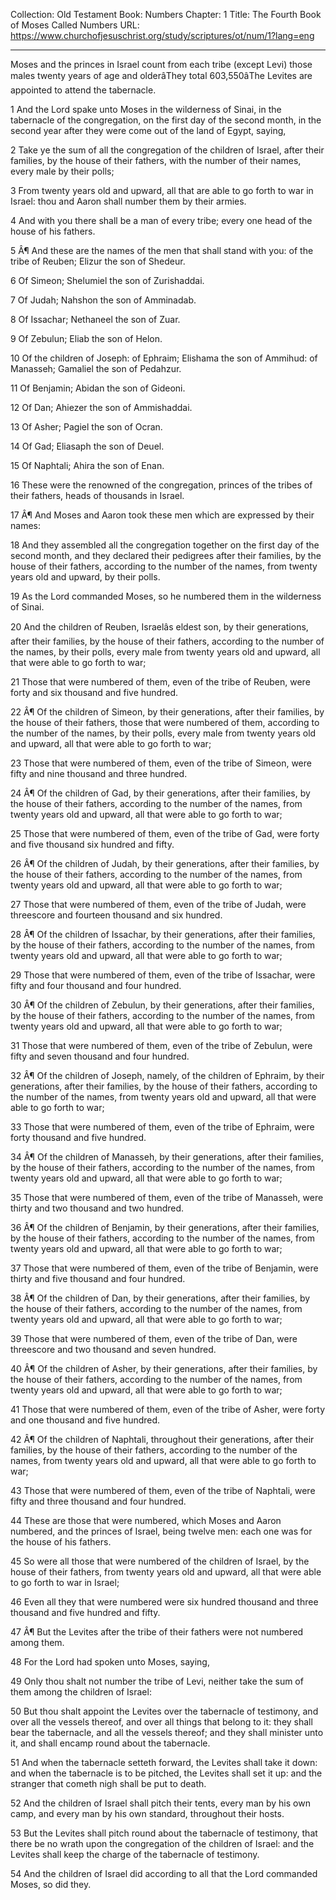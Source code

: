 Collection: Old Testament
Book: Numbers
Chapter: 1
Title: The Fourth Book of Moses Called Numbers
URL: https://www.churchofjesuschrist.org/study/scriptures/ot/num/1?lang=eng

---

Moses and the princes in Israel count from each tribe (except Levi) those males twenty years of age and olderâThey total 603,550âThe Levites are appointed to attend the tabernacle.

1 And the Lord spake unto Moses in the wilderness of Sinai, in the tabernacle of the congregation, on the first day of the second month, in the second year after they were come out of the land of Egypt, saying,

2 Take ye the sum of all the congregation of the children of Israel, after their families, by the house of their fathers, with the number of their names, every male by their polls;

3 From twenty years old and upward, all that are able to go forth to war in Israel: thou and Aaron shall number them by their armies.

4 And with you there shall be a man of every tribe; every one head of the house of his fathers.

5 Â¶ And these are the names of the men that shall stand with you: of the tribe of Reuben; Elizur the son of Shedeur.

6 Of Simeon; Shelumiel the son of Zurishaddai.

7 Of Judah; Nahshon the son of Amminadab.

8 Of Issachar; Nethaneel the son of Zuar.

9 Of Zebulun; Eliab the son of Helon.

10 Of the children of Joseph: of Ephraim; Elishama the son of Ammihud: of Manasseh; Gamaliel the son of Pedahzur.

11 Of Benjamin; Abidan the son of Gideoni.

12 Of Dan; Ahiezer the son of Ammishaddai.

13 Of Asher; Pagiel the son of Ocran.

14 Of Gad; Eliasaph the son of Deuel.

15 Of Naphtali; Ahira the son of Enan.

16 These were the renowned of the congregation, princes of the tribes of their fathers, heads of thousands in Israel.

17 Â¶ And Moses and Aaron took these men which are expressed by their names:

18 And they assembled all the congregation together on the first day of the second month, and they declared their pedigrees after their families, by the house of their fathers, according to the number of the names, from twenty years old and upward, by their polls.

19 As the Lord commanded Moses, so he numbered them in the wilderness of Sinai.

20 And the children of Reuben, Israelâs eldest son, by their generations, after their families, by the house of their fathers, according to the number of the names, by their polls, every male from twenty years old and upward, all that were able to go forth to war;

21 Those that were numbered of them, even of the tribe of Reuben, were forty and six thousand and five hundred.

22 Â¶ Of the children of Simeon, by their generations, after their families, by the house of their fathers, those that were numbered of them, according to the number of the names, by their polls, every male from twenty years old and upward, all that were able to go forth to war;

23 Those that were numbered of them, even of the tribe of Simeon, were fifty and nine thousand and three hundred.

24 Â¶ Of the children of Gad, by their generations, after their families, by the house of their fathers, according to the number of the names, from twenty years old and upward, all that were able to go forth to war;

25 Those that were numbered of them, even of the tribe of Gad, were forty and five thousand six hundred and fifty.

26 Â¶ Of the children of Judah, by their generations, after their families, by the house of their fathers, according to the number of the names, from twenty years old and upward, all that were able to go forth to war;

27 Those that were numbered of them, even of the tribe of Judah, were threescore and fourteen thousand and six hundred.

28 Â¶ Of the children of Issachar, by their generations, after their families, by the house of their fathers, according to the number of the names, from twenty years old and upward, all that were able to go forth to war;

29 Those that were numbered of them, even of the tribe of Issachar, were fifty and four thousand and four hundred.

30 Â¶ Of the children of Zebulun, by their generations, after their families, by the house of their fathers, according to the number of the names, from twenty years old and upward, all that were able to go forth to war;

31 Those that were numbered of them, even of the tribe of Zebulun, were fifty and seven thousand and four hundred.

32 Â¶ Of the children of Joseph, namely, of the children of Ephraim, by their generations, after their families, by the house of their fathers, according to the number of the names, from twenty years old and upward, all that were able to go forth to war;

33 Those that were numbered of them, even of the tribe of Ephraim, were forty thousand and five hundred.

34 Â¶ Of the children of Manasseh, by their generations, after their families, by the house of their fathers, according to the number of the names, from twenty years old and upward, all that were able to go forth to war;

35 Those that were numbered of them, even of the tribe of Manasseh, were thirty and two thousand and two hundred.

36 Â¶ Of the children of Benjamin, by their generations, after their families, by the house of their fathers, according to the number of the names, from twenty years old and upward, all that were able to go forth to war;

37 Those that were numbered of them, even of the tribe of Benjamin, were thirty and five thousand and four hundred.

38 Â¶ Of the children of Dan, by their generations, after their families, by the house of their fathers, according to the number of the names, from twenty years old and upward, all that were able to go forth to war;

39 Those that were numbered of them, even of the tribe of Dan, were threescore and two thousand and seven hundred.

40 Â¶ Of the children of Asher, by their generations, after their families, by the house of their fathers, according to the number of the names, from twenty years old and upward, all that were able to go forth to war;

41 Those that were numbered of them, even of the tribe of Asher, were forty and one thousand and five hundred.

42 Â¶ Of the children of Naphtali, throughout their generations, after their families, by the house of their fathers, according to the number of the names, from twenty years old and upward, all that were able to go forth to war;

43 Those that were numbered of them, even of the tribe of Naphtali, were fifty and three thousand and four hundred.

44 These are those that were numbered, which Moses and Aaron numbered, and the princes of Israel, being twelve men: each one was for the house of his fathers.

45 So were all those that were numbered of the children of Israel, by the house of their fathers, from twenty years old and upward, all that were able to go forth to war in Israel;

46 Even all they that were numbered were six hundred thousand and three thousand and five hundred and fifty.

47 Â¶ But the Levites after the tribe of their fathers were not numbered among them.

48 For the Lord had spoken unto Moses, saying,

49 Only thou shalt not number the tribe of Levi, neither take the sum of them among the children of Israel:

50 But thou shalt appoint the Levites over the tabernacle of testimony, and over all the vessels thereof, and over all things that belong to it: they shall bear the tabernacle, and all the vessels thereof; and they shall minister unto it, and shall encamp round about the tabernacle.

51 And when the tabernacle setteth forward, the Levites shall take it down: and when the tabernacle is to be pitched, the Levites shall set it up: and the stranger that cometh nigh shall be put to death.

52 And the children of Israel shall pitch their tents, every man by his own camp, and every man by his own standard, throughout their hosts.

53 But the Levites shall pitch round about the tabernacle of testimony, that there be no wrath upon the congregation of the children of Israel: and the Levites shall keep the charge of the tabernacle of testimony.

54 And the children of Israel did according to all that the Lord commanded Moses, so did they.
